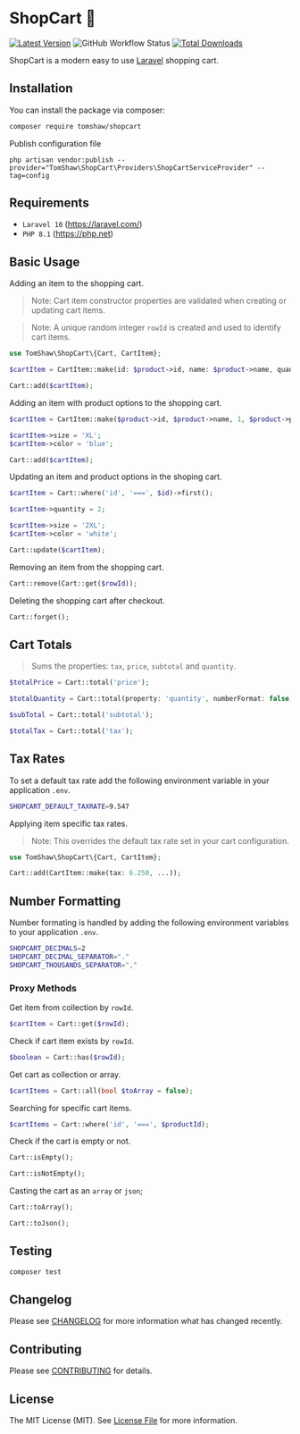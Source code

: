# ShopCart 🛒

[![Latest Version](https://img.shields.io/github/release/tomshaw/shopcart.svg?style=flat-square)](https://github.com/tomshaw/shopcart/releases)
![GitHub Workflow Status](https://img.shields.io/github/actions/workflow/status/tomshaw/shopcart/run-tests.yml?branch=master&style=flat-square&label=tests)
[![Total Downloads](https://img.shields.io/packagist/dt/tomshaw/shopcart.svg?style=flat-square)](https://packagist.org/packages/tomshaw/shopcart)

ShopCart is a modern easy to use [Laravel](https://laravel.com) shopping cart.

## Installation

You can install the package via composer:

```bash
composer require tomshaw/shopcart
```

Publish configuration file

```
php artisan vendor:publish --provider="TomShaw\ShopCart\Providers\ShopCartServiceProvider" --tag=config
```

## Requirements

- `Laravel 10` (https://laravel.com/) 
- `PHP 8.1` (https://php.net)

## Basic Usage

Adding an item to the shopping cart.

> Note: Cart item constructor properties are validated when creating or updating cart items. 

> Note: A unique random integer `rowId` is created and used to identify cart items.

```php
use TomShaw\ShopCart\{Cart, CartItem};

$cartItem = CartItem::make(id: $product->id, name: $product->name, quantity: 1, price: $product->price);

Cart::add($cartItem);
```

Adding an item with product options to the shopping cart.

```php
$cartItem = CartItem::make($product->id, $product->name, 1, $product->price);

$cartItem->size = 'XL';
$cartItem->color = 'blue';

Cart::add($cartItem);
```

Updating an item and product options in the shoping cart.

```php
$cartItem = Cart::where('id', '===', $id)->first();

$cartItem->quantity = 2;

$cartItem->size = '2XL';
$cartItem->color = 'white';

Cart::update($cartItem);
```

Removing an item from the shopping cart.

```php
Cart::remove(Cart::get($rowId));
```

Deleting the shopping cart after checkout.

```php
Cart::forget();
```

## Cart Totals

> Sums the properties: `tax`, `price`, `subtotal` and `quantity`.

```php
$totalPrice = Cart::total('price');
```
```php
$totalQuantity = Cart::total(property: 'quantity', numberFormat: false);
```

```php
$subTotal = Cart::total('subtotal');
```

```php
$totalTax = Cart::total('tax');
```

## Tax Rates

To set a default tax rate add the following environment variable in your application `.env`.

```sh
SHOPCART_DEFAULT_TAXRATE=9.547
```

Applying item specific tax rates.

> Note: This overrides the default tax rate set in your cart configuration.

```php
use TomShaw\ShopCart\{Cart, CartItem};

Cart::add(CartItem::make(tax: 6.250, ...));
```

## Number Formatting

Number formating is handled by adding the following environment variables to your application `.env`.

```sh
SHOPCART_DECIMALS=2
SHOPCART_DECIMAL_SEPARATOR="."
SHOPCART_THOUSANDS_SEPARATOR=","
```

### Proxy Methods

Get item from collection by `rowId`.

```php
$cartItem = Cart::get($rowId);
```

Check if cart item exists by `rowId`.

```php
$boolean = Cart::has($rowId);
```

Get cart as collection or array.

```php
$cartItems = Cart::all(bool $toArray = false);
```

Searching for specific cart items.

```php
$cartItems = Cart::where('id', '===', $productId);
```

Check if the cart is empty or not.

```php
Cart::isEmpty();
```

```php
Cart::isNotEmpty();
```

Casting the cart as an `array` or `json`;

```php
Cart::toArray();
```

```php
Cart::toJson();
```

## Testing

``` bash
composer test
```

## Changelog

Please see [CHANGELOG](CHANGELOG.md) for more information what has changed recently.

## Contributing

Please see [CONTRIBUTING](CONTRIBUTING.md) for details.

## License

The MIT License (MIT). See [License File](LICENSE) for more information.
